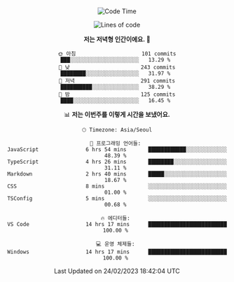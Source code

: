 <div align="center">

<br />

 <!--START_SECTION:waka-->
![Code Time](http://img.shields.io/badge/Code%20Time-307%20hrs%202%20mins-blue)

![Lines of code](https://img.shields.io/badge/%EC%A0%80%EB%8A%94%20%EC%97%AC%ED%83%9C%EA%B9%8C%EC%A7%80%20-1.3%20million%20%EC%A4%84%EC%9D%98%20%EC%BD%94%EB%93%9C%EB%A5%BC%20%EC%9E%91%EC%84%B1%ED%96%88%EC%96%B4%EC%9A%94.-blue)

**저는 저녁형 인간이에요. 🦉** 

```text
🌞 아침                     101 commits         ███░░░░░░░░░░░░░░░░░░░░░░   13.29 % 
🌆 낮　                     243 commits         ████████░░░░░░░░░░░░░░░░░   31.97 % 
🌃 저녁                     291 commits         ██████████░░░░░░░░░░░░░░░   38.29 % 
🌙 밤　                     125 commits         ████░░░░░░░░░░░░░░░░░░░░░   16.45 % 
```


📊 **저는 이번주를 이렇게 시간을 보냈어요.** 

```text
🕑︎ Timezone: Asia/Seoul

💬 프로그래밍 언어들: 
JavaScript               6 hrs 54 mins       ████████████░░░░░░░░░░░░░   48.39 % 
TypeScript               4 hrs 26 mins       ████████░░░░░░░░░░░░░░░░░   31.11 % 
Markdown                 2 hrs 40 mins       █████░░░░░░░░░░░░░░░░░░░░   18.67 % 
CSS                      8 mins              ░░░░░░░░░░░░░░░░░░░░░░░░░   01.00 % 
TSConfig                 5 mins              ░░░░░░░░░░░░░░░░░░░░░░░░░   00.68 % 

🔥 에디터들: 
VS Code                  14 hrs 17 mins      █████████████████████████   100.00 % 

💻 운영 체제들: 
Windows                  14 hrs 17 mins      █████████████████████████   100.00 % 
```


 Last Updated on 24/02/2023 18:42:04 UTC
<!--END_SECTION:waka-->

</div>
